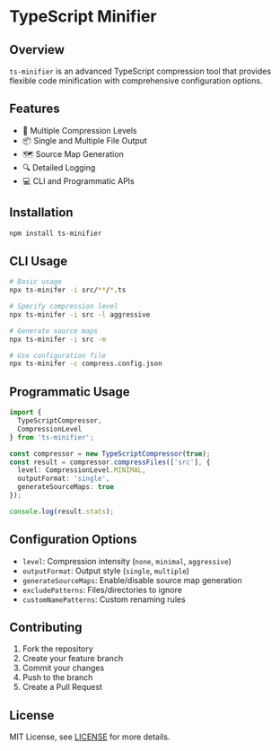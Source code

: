 # TypeScript Minifier

## Overview

`ts-minifier` is an advanced TypeScript compression tool that provides flexible code minification with comprehensive configuration options.

## Features

- 🚀 Multiple Compression Levels
- 📦 Single and Multiple File Output
- 🗺️ Source Map Generation
- 🔍 Detailed Logging
- 💻 CLI and Programmatic APIs

## Installation

```bash
npm install ts-minifier
```

## CLI Usage

```bash
# Basic usage
npx ts-minifer -i src/**/*.ts

# Specify compression level
npx ts-minifer -i src -l aggressive

# Generate source maps
npx ts-minifer -i src -m

# Use configuration file
npx ts-minifer -c compress.config.json
```

## Programmatic Usage

```typescript
import { 
  TypeScriptCompressor, 
  CompressionLevel 
} from 'ts-minifier';

const compressor = new TypeScriptCompressor(true);
const result = compressor.compressFiles(['src'], {
  level: CompressionLevel.MINIMAL,
  outputFormat: 'single',
  generateSourceMaps: true
});

console.log(result.stats);
```

## Configuration Options

- `level`: Compression intensity (`none`, `minimal`, `aggressive`)
- `outputFormat`: Output style (`single`, `multiple`)
- `generateSourceMaps`: Enable/disable source map generation
- `excludePatterns`: Files/directories to ignore
- `customNamePatterns`: Custom renaming rules

## Contributing

1. Fork the repository
2. Create your feature branch
3. Commit your changes
4. Push to the branch
5. Create a Pull Request

## License

MIT License, see [LICENSE](LICENSE) for more details.
